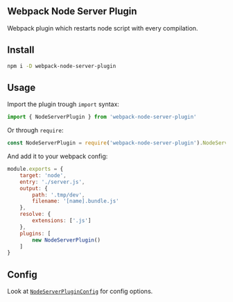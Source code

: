 ## Webpack Node Server Plugin
Webpack plugin which restarts node script with every compilation.

## Install
```bash
npm i -D webpack-node-server-plugin
```

## Usage

Import the plugin trough `import` syntax:

```javascript
import { NodeServerPlugin } from 'webpack-node-server-plugin'
```

Or through `require`:

```javascript
const NodeServerPlugin = require('webpack-node-server-plugin').NodeServerPlugin;
```

And add it to your webpack config:

```javascript
module.exports = {
    target: 'node',
    entry: './server.js',
    output: {
        path: '.tmp/dev',
        filename: '[name].bundle.js'
    },
    resolve: {
        extensions: ['.js']
    },
    plugins: [
        new NodeServerPlugin()
    ]
}
```

## Config

Look at [`NodeServerPluginConfig`](src/config.ts) for config options.

